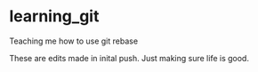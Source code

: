 # learning_git
Teaching me how to use git rebase


These are edits made in inital push. Just making sure life is good.
